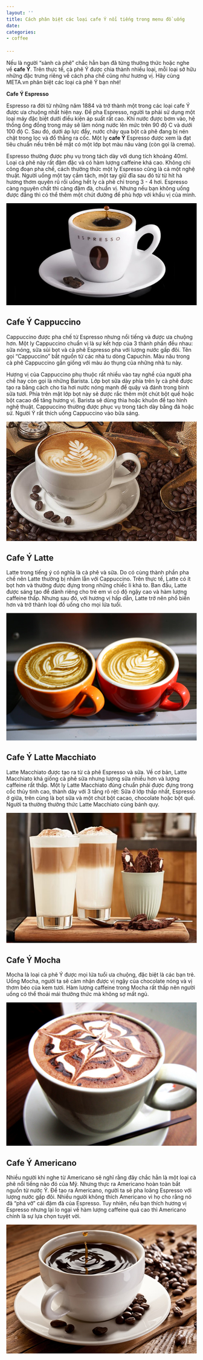 ```yaml
---
layout: ''
title: Cách phân biệt các loại cafe Ý nổi tiếng trong menu đồ uống
date: 
categories:
- coffee

---
```

Nếu là người “sành cà phê” chắc hẳn bạn đã từng thưởng thức hoặc nghe về **cafe Ý**. Trên thực tế, cà phê Ý được chia thành nhiều loại, mỗi loại sở hữu những đặc trưng riêng về cách pha chế cũng như hương vị. Hãy cùng META.vn phân biệt các loại cà phê Ý bạn nhé!

  
**Cafe Ý Espresso**

Espresso ra đời từ những năm 1884 và trở thành một trong các loại cafe Ý được ưa chuộng nhất hiện nay. Để pha Espresso, người ta phải sử dụng một loại máy đặc biệt dưới điều kiện áp suất rất cao. Khi nước được bơm vào, hệ thống ống đồng trong máy sẽ làm nóng nước lên mức trên 90 độ C và dưới 100 độ C. Sau đó, dưới áp lực đẩy, nước chảy qua bột cà phê đang bị nén chặt trong lọc và đổ thẳng ra cốc. Một ly **cafe Ý** Espresso được xem là đạt tiêu chuẩn nếu trên bề mặt có một lớp bọt màu nâu vàng (còn gọi là crema).

Espresso thường được phụ vụ trong tách dày với dung tích khoảng 40ml. Loại cà phê này rất đậm đặc và có hàm lượng caffeine khá cao. Không chỉ công đoạn pha chế, cách thưởng thức một ly Espresso cũng là cả một nghệ thuật. Người uống một tay cầm tách, một tay giữ đĩa sau đó từ từ hít hà hương thơm quyến rũ rồi uống hết ly cà phê chỉ trong 3 - 4 hơi. Espresso càng nguyên chất thì càng đậm đà, chuẩn vị. Nhưng nếu bạn không uống được đắng thì có thể thêm một chút đường để phù hợp với khẩu vị của mình.

![Cafe Ý Espresso](/media/cach-phan-biet-cac-loai-cafe-y-1.jpg "Cafe Ý Espresso")

## **Cafe Ý Cappuccino**

Cappuccino được pha chế từ Espresso nhưng nổi tiếng và được ưa chuộng hơn. Một ly Cappuccino chuẩn vị là sự kết hợp của 3 thành phần đều nhau: sữa nóng, sữa sủi bọt và cà phê Espresso pha với lượng nước gấp đôi. Tên gọi “Cappuccino” bắt nguồn từ các nhà tu dòng Capuchin. Màu nâu trong cà phê Cappuccino gần giống với màu áo thụng của những nhà tu này.

Hương vị của Cappuccino phụ thuộc rất nhiều vào tay nghề của người pha chế hay còn gọi là những Barista. Lớp bọt sữa dày phía trên ly cà phê được tạo ra bằng cách cho tia hơi nước nóng mạnh để quậy và đánh trong bình sữa tươi. Phía trên mặt lớp bọt này sẽ được rắc thêm một chút bột quế hoặc bột cacao để tăng hương vị. Barista sẽ dùng thìa hoặc khuôn để tạo hình nghệ thuật. Cappuccino thường được phục vụ trong tách dày bằng đá hoặc sứ. Người Ý rất thích uống Cappuccino vào bữa sáng.

![Cafe Ý Cappuccino](/media/cach-phan-biet-cac-loai-cafe-y-2.jpg "Cafe Ý Cappuccino")

## **Cafe Ý Latte**

Latte trong tiếng ý có nghĩa là cà phê và sữa. Do có cùng thành phần pha chế nên Latte thường bị nhầm lẫn với Cappuccino. Trên thực tế, Latte có ít bọt hơn và thường được đựng trong những chiếc li khá to. Ban đầu, Latte được sáng tạo để dành riêng cho trẻ em vì có độ ngậy cao và hàm lượng caffeine thấp. Nhưng sau đó, với hương vị hấp dẫn, Latte trở nên phổ biến hơn và trở thành loại đồ uống cho mọi lứa tuổi.

![Cafe Ý Latte](/media/cach-phan-biet-cac-loai-cafe-y-3.jpg "Cafe Ý Latte")

## **Cafe Ý Latte Macchiato**

Latte Macchiato được tạo ra từ cà phê Espresso và sữa. Về cơ bản, Latte Macchiato khá giống cà phê sữa nhưng lượng sữa nhiều hơn và lượng caffeine rất thấp. Một ly Latte Macchiato đúng chuẩn phải được đựng trong cốc thủy tinh cao, thành dày với 3 tầng rõ rệt: Sữa ở lớp thấp nhất, Espresso ở giữa, trên cùng là bọt sữa và một chút bột cacao, chocolate hoặc bột quế. Người ta thường thưởng thức Latte Macchiato cùng bánh quy.

![](/media/cach-phan-biet-cac-loai-cafe-y-4.jpg)

## **Cafe Ý Mocha**

Mocha là loại cà phê Ý được mọi lứa tuổi ưa chuộng, đặc biệt là các bạn trẻ. Uống Mocha, người ta sẽ cảm nhận được vị ngậy của chocolate nóng và vị thơm béo của kem tươi. Hàm lượng caffeine trong Mocha rất thấp nên người uống có thể thoải mái thưởng thức mà không sợ mất ngủ.

![Cafe Ý Mocha](/media/cach-phan-biet-cac-loai-cafe-y-5.jpg "Cafe Ý Mocha")

## **Cafe Ý Americano**

Nhiều người khi nghe từ Americano sẽ nghĩ rằng đây chắc hẳn là một loại cà phê nổi tiếng nào đó của Mỹ. Nhưng thực ra Americano hoàn toàn bắt nguồn từ nước Ý. Để tạo ra Americano, người ta sẽ pha loãng Espresso với lượng nước gấp đôi. Nhiều người không thích Americano vì họ cho rằng nó đã “phá vỡ” cái đậm đà của Espresso. Tuy nhiên, nếu bạn thích hương vị Espresso nhưng lại lo ngại về hàm lượng caffeine quá cao thì Americano chính là sự lựa chọn tuyệt vời.

![Cafe Ý Americano](/media/cach-phan-biet-cac-loai-cafe-y-6.jpg "Cafe Ý Americano")